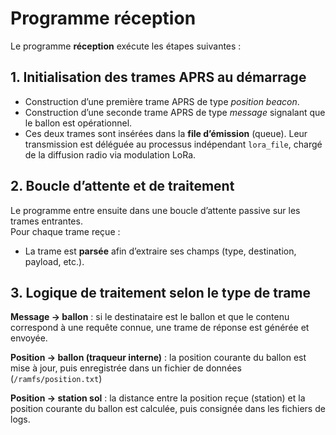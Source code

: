 ﻿# Programme réception
 Le programme **réception** exécute les étapes suivantes :

##  1.  Initialisation des trames APRS au démarrage
    
   

 - Construction d’une première trame APRS de type _position beacon_.
 - Construction d’une seconde trame APRS de type _message_ signalant que
   le ballon est opérationnel.
 - Ces deux trames sont insérées dans la **file d’émission** (queue).
   Leur transmission est déléguée au processus indépendant `lora_file`,
   chargé de la diffusion radio via modulation LoRa.

        
## 2.  Boucle d’attente et de traitement  
Le programme entre ensuite dans une boucle d’attente passive sur les trames entrantes.  
    Pour chaque trame reçue :

 - La trame est **parsée** afin d’extraire ses champs (type,
   destination, payload, etc.).

        
## 3.  Logique de traitement selon le type de trame
    
   **Message → ballon** : si le destinataire est le ballon et que le contenu correspond à une requête connue, une trame de réponse est générée et envoyée.
        
**Position → ballon (traqueur interne)** : la position courante du ballon est mise à jour, puis enregistrée dans un fichier de données (`/ramfs/position.txt`)
        
**Position → station sol** : la distance entre la position reçue (station) et la position courante du ballon est calculée, puis consignée dans les fichiers de logs.


